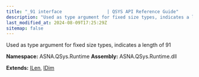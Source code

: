 ```yaml
---
title: "_91 interface                 | QSYS API Reference Guide"
description: "Used as type argument for fixed size types, indicates a length of 91  "
last_modified_at: 2024-08-09T17:25:29Z
sitemap: false
---
```


Used as type argument for fixed size types, indicates a length of 91 

**Namespace:** ASNA.QSys.Runtime
**Assembly:** ASNA.QSys.Runtime.dll

**Extends:** [ILen](/reference/runtime/qsys-runtime/i-len.html), [IDim](/reference/runtime/qsys-runtime/i-dim.html)
<br>
<br>
